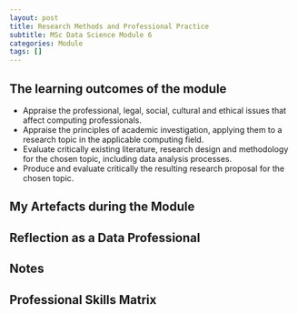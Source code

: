 ```yaml
---
layout: post
title: Research Methods and Professional Practice
subtitle: MSc Data Science Module 6
categories: Module
tags: []
---
```


## The learning outcomes of the module
- Appraise the professional, legal, social, cultural and ethical issues that affect computing professionals.
- Appraise the principles of academic investigation, applying them to a research topic in the applicable computing field.
- Evaluate critically existing literature, research design and methodology for the chosen topic, including data analysis processes.
- Produce and evaluate critically the resulting research proposal for the chosen topic.

## My Artefacts during the Module 

## Reflection as a Data Professional 

## Notes 

## Professional Skills Matrix 
